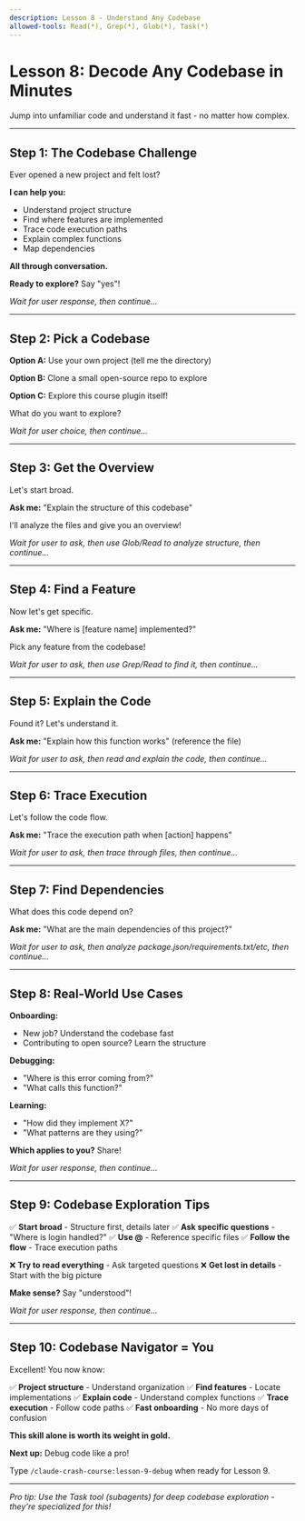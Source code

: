 ```yaml
---
description: Lesson 8 - Understand Any Codebase
allowed-tools: Read(*), Grep(*), Glob(*), Task(*)
---
```


# Lesson 8: Decode Any Codebase in Minutes

Jump into unfamiliar code and understand it fast - no matter how complex.

---

## Step 1: The Codebase Challenge

Ever opened a new project and felt lost?

**I can help you:**
- Understand project structure
- Find where features are implemented
- Trace code execution paths
- Explain complex functions
- Map dependencies

**All through conversation.**

**Ready to explore?** Say "yes"!

*Wait for user response, then continue...*

---

## Step 2: Pick a Codebase

**Option A:** Use your own project (tell me the directory)

**Option B:** Clone a small open-source repo to explore

**Option C:** Explore this course plugin itself!

What do you want to explore?

*Wait for user choice, then continue...*

---

## Step 3: Get the Overview

Let's start broad.

**Ask me:**
"Explain the structure of this codebase"

I'll analyze the files and give you an overview!

*Wait for user to ask, then use Glob/Read to analyze structure, then continue...*

---

## Step 4: Find a Feature

Now let's get specific.

**Ask me:**
"Where is [feature name] implemented?"

Pick any feature from the codebase!

*Wait for user to ask, then use Grep/Read to find it, then continue...*

---

## Step 5: Explain the Code

Found it? Let's understand it.

**Ask me:**
"Explain how this function works" (reference the file)

*Wait for user to ask, then read and explain the code, then continue...*

---

## Step 6: Trace Execution

Let's follow the code flow.

**Ask me:**
"Trace the execution path when [action] happens"

*Wait for user to ask, then trace through files, then continue...*

---

## Step 7: Find Dependencies

What does this code depend on?

**Ask me:**
"What are the main dependencies of this project?"

*Wait for user to ask, then analyze package.json/requirements.txt/etc, then continue...*

---

## Step 8: Real-World Use Cases

**Onboarding:**
- New job? Understand the codebase fast
- Contributing to open source? Learn the structure

**Debugging:**
- "Where is this error coming from?"
- "What calls this function?"

**Learning:**
- "How did they implement X?"
- "What patterns are they using?"

**Which applies to you?** Share!

*Wait for user response, then continue...*

---

## Step 9: Codebase Exploration Tips

✅ **Start broad** - Structure first, details later
✅ **Ask specific questions** - "Where is login handled?"
✅ **Use @** - Reference specific files
✅ **Follow the flow** - Trace execution paths

❌ **Try to read everything** - Ask targeted questions
❌ **Get lost in details** - Start with the big picture

**Make sense?** Say "understood"!

*Wait for user response, then continue...*

---

## Step 10: Codebase Navigator = You

Excellent! You now know:

✅ **Project structure** - Understand organization
✅ **Find features** - Locate implementations
✅ **Explain code** - Understand complex functions
✅ **Trace execution** - Follow code paths
✅ **Fast onboarding** - No more days of confusion

**This skill alone is worth its weight in gold.**

**Next up:** Debug code like a pro!

Type `/claude-crash-course:lesson-9-debug` when ready for Lesson 9.

---

*Pro tip: Use the Task tool (subagents) for deep codebase exploration - they're specialized for this!*
